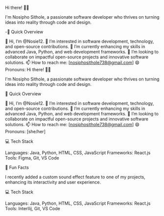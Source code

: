 Hi there! 👋🏼

I'm Nosipho Sithole, a passionate software developer who thrives on turning ideas into reality through code and design.

-🚀 Quick Overview

👋 Hi, I’m @Nosie12.
👀 I’m interested in software development, technology, and open-source contributions.
🌱 I’m currently enhancing my skills in advanced Java, Python, and web development frameworks.
💼 I’m looking to collaborate on impactful open-source projects and innovative software solutions.
📫 How to reach me: [nosiphosithole738@gmail.com]
😄 Pronouns: Hi there! 👋🏼

I'm Nosipho Sithole, a passionate software developer who thrives on turning ideas into reality through code and design.

🚀 Quick Overview

👋 Hi, I’m @Nosie12.
👀 I’m interested in software development, technology, and open-source contributions.
🌱 I’m currently enhancing my skills in advanced Java, Python, and web development frameworks.
💼 I’m looking to collaborate on impactful open-source projects and innovative software solutions.
📫 How to reach me: [nosiphosithole738@gmail.com]
😄 Pronouns: [she/her]

💻 Tech Stack

Languages: Java, Python, HTML, CSS, JavaScript
Frameworks: React.js
Tools: Figma, Git, VS Code

🌈 Fun Facts

I recently added a custom sound effect feature to one of my projects, enhancing its interactivity and user experience.

💻 Tech Stack

Languages: Java, Python, HTML, CSS, JavaScript
Frameworks: React.js
Tools: Interllij, Git, VS Code
